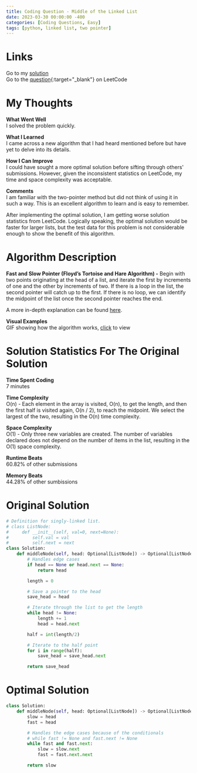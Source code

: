 ```yaml
---
title: Coding Question - Middle of the Linked List
date: 2023-03-30 00:00:00 -400
categories: [Coding Questions, Easy]
tags: [python, linked list, two pointer]
---
```


# Links

Go to my [solution](#optimal-solution)  
Go to the [question](https://leetcode.com/problems/middle-of-the-linked-list/){:target="\_blank"} on LeetCode

# My Thoughts  

**What Went Well**  
I solved the problem quickly.

**What I Learned**  
I came across a new algorithm that I had heard mentioned before but have yet to delve into its details.

**How I Can Improve**  
I could have sought a more optimal solution before sifting through others' submissions. However, given the inconsistent statistics on LeetCode, my time and space complexity was acceptable.

**Comments**  
I am familiar with the two-pointer method but did not think of using it in such a way. 
This is an excellent algorithm to learn and is easy to remember.  

After implementing the optimal solution, I am getting worse solution statistics from LeetCode. Logically speaking, the optimal solution would be faster for larger lists, but the test data for this problem is not considerable enough to show the benefit of this algorithm.

# Algorithm Description

**Fast and Slow Pointer (Floyd’s Tortoise and Hare Algorithm) -** Begin with two points originating at the head of a list, and iterate the first by increments of one and the other by increments of two. 
If there is a loop in the list, the second pointer will catch up to the first. 
If there is no loop, we can identify the midpoint of the list once the second pointer reaches the end.

A more in-depth explanation can be found [here](https://www.geeksforgeeks.org/how-does-floyds-slow-and-fast-pointers-approach-work/).

**Visual Examples**  
GIF showing how the algorithm works, [click](https://cdn.emre.me/2019-10-23-tortoise-and-hare.gif) to view 

# Solution Statistics For The Original Solution

**Time Spent Coding**  
7 minutes

**Time Complexity**  
O(n) - Each element in the array is visited, O(n), to get the length, and then the first half is visited again, O(n / 2), to reach the midpoint. We select the largest of the two, resulting in the O(n) time complexity.

**Space Complexity**  
O(1) - Only three new variables are created. 
The number of variables declared does not depend on the number of items in the list, resulting in the O(1) space complexity.

**Runtime Beats**  
60.82% of other submissions  

**Memory Beats**  
44.28% of other sumbissions  

# Original Solution  

```python
# Definition for singly-linked list.
# class ListNode:
#     def __init__(self, val=0, next=None):
#         self.val = val
#         self.next = next
class Solution:
    def middleNode(self, head: Optional[ListNode]) -> Optional[ListNode]:
        # Handles edge cases
        if head == None or head.next == None:
            return head

        length = 0

        # Save a pointer to the head
        save_head = head

        # Iterate through the list to get the length
        while head != None:
            length += 1
            head = head.next

        half = int(length/2)

        # Iterate to the half point
        for i in range(half):
            save_head = save_head.next

        return save_head
```

# Optimal Solution

```python
class Solution:
    def middleNode(self, head: Optional[ListNode]) -> Optional[ListNode]:
        slow = head
        fast = head

        # Handles the edge cases because of the conditionals
        # while fast != None and fast.next != None
        while fast and fast.next:
            slow = slow.next
            fast = fast.next.next

        return slow
```
